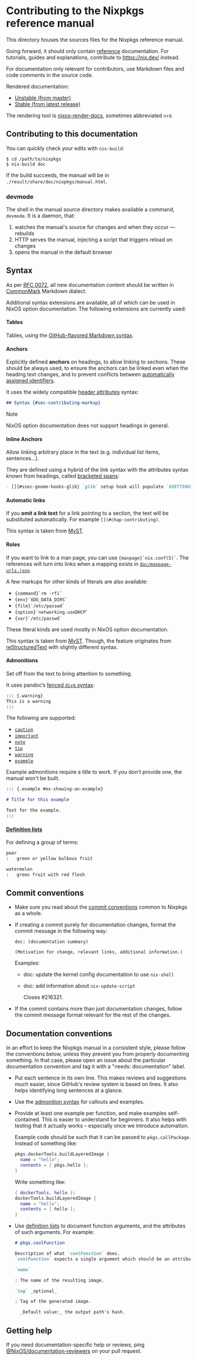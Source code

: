 # Contributing to the Nixpkgs reference manual

This directory houses the sources files for the Nixpkgs reference manual.

Going forward, it should only contain [reference](https://nix.dev/contributing/documentation/diataxis#reference) documentation.
For tutorials, guides and explanations, contribute to <https://nix.dev/> instead.

For documentation only relevant for contributors, use Markdown files and code comments in the source code.

Rendered documentation:
- [Unstable (from master)](https://nixos.org/manual/nixpkgs/unstable/)
- [Stable (from latest release)](https://nixos.org/manual/nixpkgs/stable/)

The rendering tool is [nixos-render-docs](../pkgs/tools/nix/nixos-render-docs/src/nixos_render_docs), sometimes abbreviated `nrd`.

## Contributing to this documentation

You can quickly check your edits with `nix-build`:

```ShellSession
$ cd /path/to/nixpkgs
$ nix-build doc
```

If the build succeeds, the manual will be in `./result/share/doc/nixpkgs/manual.html`.

### devmode

The shell in the manual source directory makes available a command, `devmode`.
It is a daemon, that:
1. watches the manual's source for changes and when they occur — rebuilds
2. HTTP serves the manual, injecting a script that triggers reload on changes
3. opens the manual in the default browser

## Syntax

As per [RFC 0072](https://github.com/NixOS/rfcs/pull/72), all new documentation content should be written in [CommonMark](https://commonmark.org/) Markdown dialect.

Additional syntax extensions are available, all of which can be used in NixOS option documentation. The following extensions are currently used:

#### Tables

Tables, using the [GitHub-flavored Markdown syntax](https://github.github.com/gfm/#tables-extension-).

#### Anchors

Explicitly defined **anchors** on headings, to allow linking to sections. These should be always used, to ensure the anchors can be linked even when the heading text changes, and to prevent conflicts between [automatically assigned identifiers](https://github.com/jgm/commonmark-hs/blob/master/commonmark-extensions/test/auto_identifiers.md).

It uses the widely compatible [header attributes](https://github.com/jgm/commonmark-hs/blob/master/commonmark-extensions/test/attributes.md) syntax:

```markdown
## Syntax {#sec-contributing-markup}
```

> [!Note]
> NixOS option documentation does not support headings in general.

#### Inline Anchors

Allow linking arbitrary place in the text (e.g. individual list items, sentences…).

They are defined using a hybrid of the link syntax with the attributes syntax known from headings, called [bracketed spans](https://github.com/jgm/commonmark-hs/blob/master/commonmark-extensions/test/bracketed_spans.md):

```markdown
- []{#ssec-gnome-hooks-glib} `glib` setup hook will populate `GSETTINGS_SCHEMAS_PATH` and then `wrapGAppsHook` will prepend it to `XDG_DATA_DIRS`.
```

#### Automatic links

If you **omit a link text** for a link pointing to a section, the text will be substituted automatically. For example `[](#chap-contributing)`.

This syntax is taken from [MyST](https://myst-parser.readthedocs.io/en/latest/using/syntax.html#targets-and-cross-referencing).

#### Roles

If you want to link to a man page, you can use `` {manpage}`nix.conf(5)` ``. The references will turn into links when a mapping exists in [`doc/manpage-urls.json`](./manpage-urls.json).

A few markups for other kinds of literals are also available:

- `` {command}`rm -rfi` ``
- `` {env}`XDG_DATA_DIRS` ``
- `` {file}`/etc/passwd` ``
- `` {option}`networking.useDHCP` ``
- `` {var}`/etc/passwd` ``

These literal kinds are used mostly in NixOS option documentation.

This syntax is taken from [MyST](https://myst-parser.readthedocs.io/en/latest/syntax/syntax.html#roles-an-in-line-extension-point). Though, the feature originates from [reStructuredText](https://www.sphinx-doc.org/en/master/usage/restructuredtext/roles.html#role-manpage) with slightly different syntax.

#### Admonitions

Set off from the text to bring attention to something.

It uses pandoc’s [fenced `div`s syntax](https://github.com/jgm/commonmark-hs/blob/master/commonmark-extensions/test/fenced_divs.md):

```markdown
::: {.warning}
This is a warning
:::
```

The following are supported:

- [`caution`](https://tdg.docbook.org/tdg/5.0/caution.html)
- [`important`](https://tdg.docbook.org/tdg/5.0/important.html)
- [`note`](https://tdg.docbook.org/tdg/5.0/note.html)
- [`tip`](https://tdg.docbook.org/tdg/5.0/tip.html)
- [`warning`](https://tdg.docbook.org/tdg/5.0/warning.html)
- [`example`](https://tdg.docbook.org/tdg/5.0/example.html)

Example admonitions require a title to work.
If you don't provide one, the manual won't be built.

```markdown
::: {.example #ex-showing-an-example}

# Title for this example

Text for the example.
:::
```

#### [Definition lists](https://github.com/jgm/commonmark-hs/blob/master/commonmark-extensions/test/definition_lists.md)

For defining a group of terms:

```markdown
pear
:   green or yellow bulbous fruit

watermelon
:   green fruit with red flesh
```

## Commit conventions

- Make sure you read about the [commit conventions](../CONTRIBUTING.md#commit-conventions) common to Nixpkgs as a whole.

- If creating a commit purely for documentation changes, format the commit message in the following way:

  ```
  doc: (documentation summary)

  (Motivation for change, relevant links, additional information.)
  ```

  Examples:

  * doc: update the kernel config documentation to use `nix-shell`
  * doc: add information about `nix-update-script`

    Closes #216321.

- If the commit contains more than just documentation changes, follow the commit message format relevant for the rest of the changes.

## Documentation conventions

In an effort to keep the Nixpkgs manual in a consistent style, please follow the conventions below, unless they prevent you from properly documenting something.
In that case, please open an issue about the particular documentation convention and tag it with a "needs: documentation" label.

- Put each sentence in its own line.
  This makes reviews and suggestions much easier, since GitHub's review system is based on lines.
  It also helps identifying long sentences at a glance.

- Use the [admonition syntax](#admonitions) for callouts and examples.

- Provide at least one example per function, and make examples self-contained.
  This is easier to understand for beginners.
  It also helps with testing that it actually works – especially once we introduce automation.

  Example code should be such that it can be passed to `pkgs.callPackage`.
  Instead of something like:

  ```nix
  pkgs.dockerTools.buildLayeredImage {
    name = "hello";
    contents = [ pkgs.hello ];
  }
  ```

  Write something like:

  ```nix
  { dockerTools, hello }:
  dockerTools.buildLayeredImage {
    name = "hello";
    contents = [ hello ];
  }
  ```

- Use [definition lists](#definition-lists) to document function arguments, and the attributes of such arguments. For example:

  ```markdown
  # pkgs.coolFunction

  Description of what `coolFunction` does.
  `coolFunction` expects a single argument which should be an attribute set, with the following possible attributes:

  `name`

  : The name of the resulting image.

  `tag` _optional_

  : Tag of the generated image.

    _Default value:_ the output path's hash.

  ```

## Getting help

If you need documentation-specific help or reviews, ping [@NixOS/documentation-reviewers](https://github.com/orgs/nixos/teams/documentation-reviewers) on your pull request.
